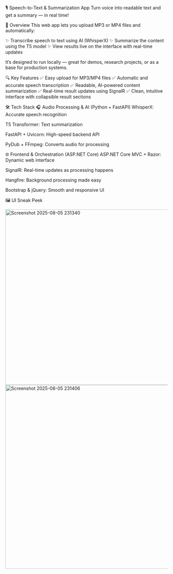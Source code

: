 🎙️ Speech-to-Text & Summarization App
Turn voice into readable text and get a summary — in real time!

🚀 Overview
This web app lets you upload MP3 or MP4 files and automatically:

✨ Transcribe speech to text using AI (WhisperX)
✨ Summarize the content using the T5 model
✨ View results live on the interface with real-time updates

It’s designed to run locally — great for demos, research projects, or as a base for production systems.

🔍 Key Features
✅ Easy upload for MP3/MP4 files
✅ Automatic and accurate speech transcription
✅ Readable, AI-powered content summarization
✅ Real-time result updates using SignalR
✅ Clean, intuitive interface with collapsible result sections

🛠️ Tech Stack
🎧 Audio Processing & AI (Python + FastAPI)
WhisperX: Accurate speech recognition

T5 Transformer: Text summarization

FastAPI + Uvicorn: High-speed backend API

PyDub + FFmpeg: Converts audio for processing

🌐 Frontend & Orchestration (ASP.NET Core)
ASP.NET Core MVC + Razor: Dynamic web interface

SignalR: Real-time updates as processing happens

Hangfire: Background processing made easy

Bootstrap & jQuery: Smooth and responsive UI

🖼️ UI Sneak Peek

<img width="886" height="546" alt="Screenshot 2025-08-05 231340" src="https://github.com/user-attachments/assets/e571db91-51a8-46a7-a71d-b953904e030e" />
<img width="849" height="572" alt="Screenshot 2025-08-05 231406" src="https://github.com/user-attachments/assets/23707272-a7e8-4d67-9374-8c1112eac894" />

